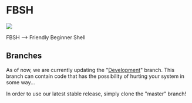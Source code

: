 # FBSH

<img src="https://img.shields.io/badge/Build-Passing-green.svg"></img>

FBSH --> Friendly Beginner Shell

## Branches

As of now, we are currently updating the "[Development](https://github.com/Group-Code-Unlimited/FBSH/tree/Development)" branch. This branch can contain code that has the possibility of hurting your system in some way... 

In order to use our latest stable release, simply clone the "master" branch!
